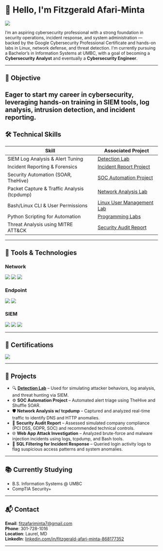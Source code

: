 # 👋 Hello, I'm Fitzgerald Afari-Minta
<a href="https://www.linkedin.com/in/fitzgerald-afari-minta-868177352"><img src="https://img.shields.io/badge/-LinkedIn-0072b1?&style=for-the-badge&logo=linkedin&logoColor=white" /></a>

I’m an aspiring cybersecurity professional with a strong foundation in security operations, incident response, and system administration — backed by the Google Cybersecurity Professional Certificate and hands-on labs in Linux, network defense, and threat detection. I'm currently pursuing a Bachelor’s in Information Systems at UMBC, with a goal of becoming a **Cybersecurity Analyst** and eventually a **Cybersecurity Engineer**.

---

## 🎯 Objective

Eager to start my career in cybersecurity, leveraging hands-on training in SIEM tools, log analysis, intrusion detection, and incident reporting.
---

## 🛠️ Technical Skills

| Skill                                         | Associated Project         |
|----------------------------------------------|----------------------------|
| SIEM Log Analysis & Alert Tuning             | [Detection Lab](https://example.com) |
| Incident Reporting & Forensics               | [Incident Report Project](https://example.com) |
| Security Automation (SOAR, TheHive)          | [SOC Automation Project](https://example.com) |
| Packet Capture & Traffic Analysis (tcpdump)  | [Network Analysis Lab](https://example.com) |
| Bash/Linux CLI & User Permissions            | [Linux User Management Lab](https://example.com) |
| Python Scripting for Automation              | [Programming Labs](https://example.com) |
| Threat Analysis using MITRE ATT&CK           | [Security Audit Report](https://example.com) |

---

## 🔧 Tools & Technologies

### Network
<div>
    <img src="https://img.shields.io/badge/-Wireshark-1679A7?&style=for-the-badge&logo=Wireshark&logoColor=white" />
    <img src="https://img.shields.io/badge/-Suricata-EF3B2D?&style=for-the-badge&logo=Suricata&logoColor=white" />
    <img src="https://img.shields.io/badge/-Zeek-777BB4?&style=for-the-badge&logo=Zeek&logoColor=white" />
</div>

### Endpoint
<div>
    <img src="https://img.shields.io/badge/-Microsoft_Defender_for_Endpoint-00A4EF?&style=for-the-badge&logo=Microsoft&logoColor=white" />
    <img src="https://img.shields.io/badge/-Velociraptor-4B275F?&style=for-the-badge&logo=Velociraptor&logoColor=white" />
</div>

### SIEM
<div>
    <img src="https://img.shields.io/badge/-Microsoft_Sentinel-0078D4?&style=for-the-badge&logo=Microsoft&logoColor=white" />
    <img src="https://img.shields.io/badge/-Splunk-000000?&style=for-the-badge&logo=Splunk&logoColor=white" />
    <img src="https://img.shields.io/badge/-Elastic-005571?&style=for-the-badge&logo=Elastic&logoColor=white" />
</div>

---

## 📜 Certifications

<div>
<img src="https://img.shields.io/badge/-Google_Cybersecurity_Certificate-4285F4?&style=for-the-badge&logo=Google&logoColor=white" />
</div>

---

## 🧪 Projects

- 🔍 **[Detection Lab](https://example.com)** – Used for simulating attacker behaviors, log analysis, and threat hunting via SIEM.
- ⚙️ **SOC Automation Project** – Automated alert triage using TheHive and Shuffle SOAR.
- 🛡️ **Network Analysis w/ tcpdump** – Captured and analyzed real-time traffic to identify DNS and HTTP anomalies.
- 📄 **Security Audit Report** – Assessed simulated company compliance (PCI DSS, GDPR, SOC) and recommended technical controls.
- 🌐 **Web App Attack Investigation** – Analyzed brute-force and malware injection incidents using logs, tcpdump, and Bash tools.
- 🧮 **SQL Filtering for Incident Response** – Queried login activity logs to flag suspicious access patterns and system anomalies.

---

## 📚 Currently Studying

- B.S. Information Systems @ UMBC
- CompTIA Security+

---

## 📬 Contact

**Email**: fitzafariminta7@gmail.com  
**Phone**: 301-728-1016  
**Location**: Laurel, MD  
**LinkedIn**: [linkedin.com/in/fitzgerald-afari-minta-868177352](https://www.linkedin.com/in/fitzgerald-afari-minta-868177352)

---

